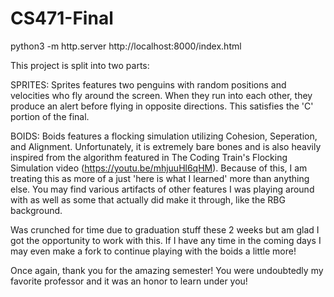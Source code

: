 # CS471-Final

python3 -m http.server http://localhost:8000/index.html

This project is split into two parts:

SPRITES:
Sprites features two penguins with random positions and velocities who fly around the screen. When they run into each other, they produce an alert before flying in opposite directions. This satisfies the 'C' portion of the final.

BOIDS:
Boids features a flocking simulation utilizing Cohesion, Seperation, and Alignment. Unfortunately, it is extremely bare bones and is also heavily inspired from the algorithm featured in The Coding Train's Flocking Simulation video (https://youtu.be/mhjuuHl6qHM). Because of this, I am treating this as more of a just 'here is what I learned' more than anything else. You may find various artifacts of other features I was playing around with as well as some that actually did make it through, like the RBG background.

Was crunched for time due to graduation stuff these 2 weeks but am glad I got the opportunity to work with this. If I have any time in the coming days I may even make a fork to continue playing with the boids a little more!

Once again, thank you for the amazing semester! You were undoubtedly my favorite professor and it was an honor to learn under you!
